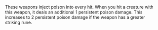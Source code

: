 These weapons inject poison into every hit. When you hit a creature with this weapon, it deals an additional 1 persistent poison damage. This increases to 2 persistent poison damage if the weapon has a greater striking rune.